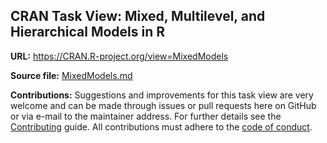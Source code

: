 ## CRAN Task View: Mixed, Multilevel, and Hierarchical Models in R

**URL:** <https://CRAN.R-project.org/view=MixedModels>

**Source file:** [MixedModels.md](MixedModels.md)

**Contributions:** Suggestions and improvements for this task view are very
welcome and can be made through issues or pull requests here on GitHub or
via e-mail to the maintainer address. For further details see the
[Contributing](https://github.com/cran-task-views/ctv/blob/main/Contributing.md)
guide. All contributions must adhere to the
[code of conduct](https://github.com/cran-task-views/ctv/blob/main/CodeOfConduct.md).
